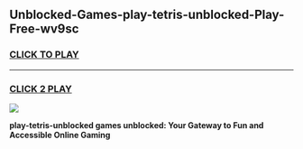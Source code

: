 
## Unblocked-Games-play-tetris-unblocked-Play-Free-wv9sc
<h3>
<a href="https://premium76.site?title=play-tetris-unblocked&ref=21A">CLICK TO PLAY</a></h3>
<hr>

<h3>
<a href="https://premium76.site?title=play-tetris-unblocked&ref=21A">CLICK 2 PLAY</a>
  
</h3>

<a href="https://premium76.site?title=play-tetris-unblocked&ref=21A"><img src="https://clearcache.store/games.png"></a>


**play-tetris-unblocked games unblocked: Your Gateway to Fun and Accessible Online Gaming**
